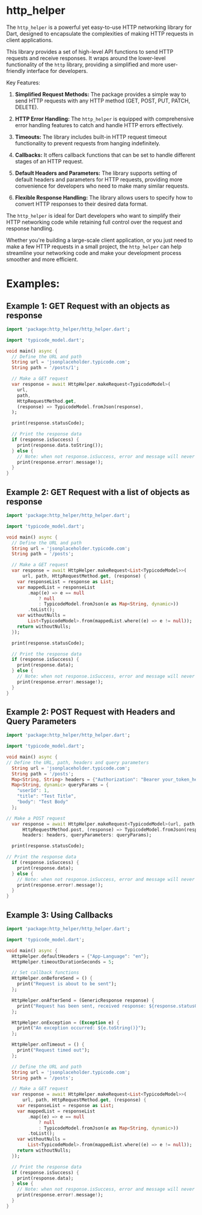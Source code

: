 # http_helper

The `http_helper` is a powerful yet easy-to-use HTTP networking library for Dart, designed to encapsulate the complexities of making HTTP requests in client applications. 

This library provides a set of high-level API functions to send HTTP requests and receive responses. It wraps around the lower-level functionality of the `http` library, providing a simplified and more user-friendly interface for developers.

Key Features:

1. **Simplified Request Methods:** The package provides a simple way to send HTTP requests with any HTTP method (GET, POST, PUT, PATCH, DELETE).

2. **HTTP Error Handling:** The `http_helper` is equipped with comprehensive error handling features to catch and handle HTTP errors effectively.

3. **Timeouts:** The library includes built-in HTTP request timeout functionality to prevent requests from hanging indefinitely.

4. **Callbacks:** It offers callback functions that can be set to handle different stages of an HTTP request. 

5. **Default Headers and Parameters:** The library supports setting of default headers and parameters for HTTP requests, providing more convenience for developers who need to make many similar requests.

6. **Flexible Response Handling:** The library allows users to specify how to convert HTTP responses to their desired data format.

The `http_helper` is ideal for Dart developers who want to simplify their HTTP networking code while retaining full control over the request and response handling.

Whether you're building a large-scale client application, or you just need to make a few HTTP requests in a small project, the `http_helper` can help streamline your networking code and make your development process smoother and more efficient.

# Examples:

## Example 1: GET Request with an objects as response
```dart
import 'package:http_helper/http_helper.dart';

import 'typicode_model.dart';

void main() async {
  // Define the URL and path
  String url = 'jsonplaceholder.typicode.com';
  String path = '/posts/1';

  // Make a GET request
  var response = await HttpHelper.makeRequest<TypicodeModel>(
    url,
    path,
    HttpRequestMethod.get,
    (response) => TypicodeModel.fromJson(response),
  );

  print(response.statusCode);

  // Print the response data
  if (response.isSuccess) {
    print(response.data.toString());
  } else {
    // Note: when not response.isSuccess, error and message will never be null, so it is save to access them!
    print(response.error!.message!);
  }
}
```

## Example 2: GET Request with a list of objects as response
```dart
import 'package:http_helper/http_helper.dart';

import 'typicode_model.dart';

void main() async {
  // Define the URL and path
  String url = 'jsonplaceholder.typicode.com';
  String path = '/posts';

  // Make a GET request
  var response = await HttpHelper.makeRequest<List<TypicodeModel>>(
      url, path, HttpRequestMethod.get, (response) {
    var responseList = response as List;
    var mappedList = responseList
        .map((e) => e == null
            ? null
            : TypicodeModel.fromJson(e as Map<String, dynamic>))
        .toList();
    var withoutNulls =
        List<TypicodeModel>.from(mappedList.where((e) => e != null));
    return withoutNulls;
  });

  print(response.statusCode);

  // Print the response data
  if (response.isSuccess) {
    print(response.data);
  } else {
    // Note: when not response.isSuccess, error and message will never be null, so it is save to access them!
    print(response.error!.message!);
  }
}
```

## Example 2: POST Request with Headers and Query Parameters
```dart
import 'package:http_helper/http_helper.dart';

import 'typicode_model.dart';

void main() async {
// Define the URL, path, headers and query parameters
  String url = 'jsonplaceholder.typicode.com';
  String path = '/posts';
  Map<String, String> headers = {"Authorization": "Bearer your_token_here"};
  Map<String, dynamic> queryParams = {
    "userId": 1,
    "title": "Test Title",
    "body": "Test Body"
  };

// Make a POST request
  var response = await HttpHelper.makeRequest<TypicodeModel>(url, path,
      HttpRequestMethod.post, (response) => TypicodeModel.fromJson(response),
      headers: headers, queryParameters: queryParams);

  print(response.statusCode);

// Print the response data
  if (response.isSuccess) {
    print(response.data);
  } else {
    // Note: when not response.isSuccess, error and message will never be null, so it is save to access them!
    print(response.error!.message!);
  }
}

```

## Example 3: Using Callbacks
```dart
import 'package:http_helper/http_helper.dart';

import 'typicode_model.dart';

void main() async {
  HttpHelper.defaultHeaders = {"App-Language": "en"};
  HttpHelper.timeoutDurationSeconds = 5;

  // Set callback functions
  HttpHelper.onBeforeSend = () {
    print("Request is about to be sent");
  };

  HttpHelper.onAfterSend = (GenericResponse response) {
    print("Request has been sent, received response: ${response.statusCode}");
  };

  HttpHelper.onException = (Exception e) {
    print("An exception occurred: ${e.toString()}");
  };

  HttpHelper.onTimeout = () {
    print("Request timed out");
  };

  // Define the URL and path
  String url = 'jsonplaceholder.typicode.com';
  String path = '/posts';

  // Make a GET request
  var response = await HttpHelper.makeRequest<List<TypicodeModel>>(
      url, path, HttpRequestMethod.get, (response) {
    var responseList = response as List;
    var mappedList = responseList
        .map((e) => e == null
            ? null
            : TypicodeModel.fromJson(e as Map<String, dynamic>))
        .toList();
    var withoutNulls =
        List<TypicodeModel>.from(mappedList.where((e) => e != null));
    return withoutNulls;
  });

  // Print the response data
  if (response.isSuccess) {
    print(response.data);
  } else {
    // Note: when not response.isSuccess, error and message will never be null, so it is save to access them!
    print(response.error!.message!);
  }
}
```